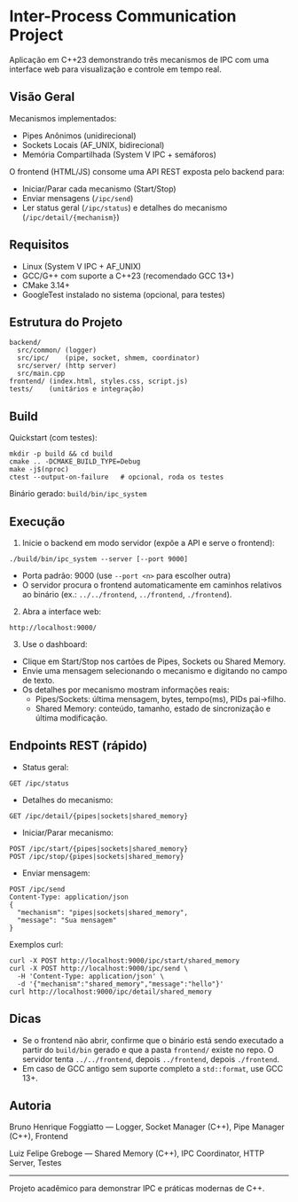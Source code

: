 # Inter-Process Communication Project

Aplicação em C++23 demonstrando três mecanismos de IPC com uma interface web para visualização e controle em tempo real.

## Visão Geral

Mecanismos implementados:
- Pipes Anônimos (unidirecional)
- Sockets Locais (AF_UNIX, bidirecional)
- Memória Compartilhada (System V IPC + semáforos)

O frontend (HTML/JS) consome uma API REST exposta pelo backend para:
- Iniciar/Parar cada mecanismo (Start/Stop)
- Enviar mensagens (`/ipc/send`)
- Ler status geral (`/ipc/status`) e detalhes do mecanismo (`/ipc/detail/{mechanism}`)

## Requisitos

- Linux (System V IPC + AF_UNIX)
- GCC/G++ com suporte a C++23 (recomendado GCC 13+)
- CMake 3.14+
- GoogleTest instalado no sistema (opcional, para testes)

## Estrutura do Projeto
```
backend/
  src/common/ (logger)
  src/ipc/    (pipe, socket, shmem, coordinator)
  src/server/ (http server)
  src/main.cpp
frontend/ (index.html, styles.css, script.js)
tests/    (unitários e integração)
```

## Build

Quickstart (com testes):
```
mkdir -p build && cd build
cmake .. -DCMAKE_BUILD_TYPE=Debug
make -j$(nproc)
ctest --output-on-failure   # opcional, roda os testes
```

Binário gerado: `build/bin/ipc_system`

## Execução

1) Inicie o backend em modo servidor (expõe a API e serve o frontend):
```
./build/bin/ipc_system --server [--port 9000]
```
- Porta padrão: 9000 (use `--port <n>` para escolher outra)
- O servidor procura o frontend automaticamente em caminhos relativos ao binário (ex.: `../../frontend`, `../frontend`, `./frontend`).

2) Abra a interface web:
```
http://localhost:9000/
```

3) Use o dashboard:
- Clique em Start/Stop nos cartões de Pipes, Sockets ou Shared Memory.
- Envie uma mensagem selecionando o mecanismo e digitando no campo de texto.
- Os detalhes por mecanismo mostram informações reais:
  - Pipes/Sockets: última mensagem, bytes, tempo(ms), PIDs pai→filho.
  - Shared Memory: conteúdo, tamanho, estado de sincronização e última modificação.

## Endpoints REST (rápido)

- Status geral:
```
GET /ipc/status
```
- Detalhes do mecanismo:
```
GET /ipc/detail/{pipes|sockets|shared_memory}
```
- Iniciar/Parar mecanismo:
```
POST /ipc/start/{pipes|sockets|shared_memory}
POST /ipc/stop/{pipes|sockets|shared_memory}
```
- Enviar mensagem:
```
POST /ipc/send
Content-Type: application/json
{
  "mechanism": "pipes|sockets|shared_memory",
  "message": "Sua mensagem"
}
```

Exemplos curl:
```
curl -X POST http://localhost:9000/ipc/start/shared_memory
curl -X POST http://localhost:9000/ipc/send \
  -H 'Content-Type: application/json' \
  -d '{"mechanism":"shared_memory","message":"hello"}'
curl http://localhost:9000/ipc/detail/shared_memory
```

## Dicas

- Se o frontend não abrir, confirme que o binário está sendo executado a partir do `build/bin` gerado e que a pasta `frontend/` existe no repo. O servidor tenta `../../frontend`, depois `../frontend`, depois `./frontend`.
- Em caso de GCC antigo sem suporte completo a `std::format`, use GCC 13+.

## Autoria

Bruno Henrique Foggiatto — Logger, Socket Manager (C++), Pipe Manager (C++), Frontend

Luiz Felipe Greboge — Shared Memory (C++), IPC Coordinator, HTTP Server, Testes

---
Projeto acadêmico para demonstrar IPC e práticas modernas de C++.

